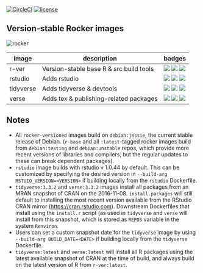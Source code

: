 [![CircleCI](https://circleci.com/gh/rocker-org/rocker-versioned.svg?style=svg)](https://circleci.com/gh/rocker-org/rocker-versioned) [![license](https://img.shields.io/badge/license-GPLv2-blue.svg)](https://opensource.org/licenses/GPL-2.0)


## Version-stable Rocker images

![rocker](https://avatars0.githubusercontent.com/u/9100160?v=3&s=200)


image            | description                               | badges 
---------------- | ----------------------------------------  | ------ 
r-ver            |  Version-stable base R & src build tools  | [![](https://images.microbadger.com/badges/image/rocker/r-ver.svg)](https://microbadger.com/images/rocker/r-ver) [![](https://img.shields.io/badge/Dockerfile-v3.3.2-blue.svg)](https://github.com/rocker-org/rocker-versioned/blob/master/r-ver/3.3.2/Dockerfile)  [![](https://img.shields.io/badge/Dockerfile-latest-blue.svg)](https://github.com/rocker-org/rocker-versioned/blob/master/r-ver/Dockerfile)
rstudio          |  Adds rstudio                             | [![](https://images.microbadger.com/badges/image/rocker/rstudio-stable.svg)](https://microbadger.com/) [![](https://img.shields.io/badge/Dockerfile-v3.3.2-blue.svg)](https://github.com/rocker-org/rocker/blob/master/rstudio/3.3.2/Dockerfile)  [![](https://img.shields.io/badge/Dockerfile-latest-blue.svg)](https://github.com/rocker-org/rocker-versioned/blob/master/rstudio/Dockerfile)  
tidyverse        |  Adds tidyverse & devtools                | [![](https://images.microbadger.com/badges/image/rocker/tidyverse.svg)](https://microbadger.com/images/rocker/tidyverse) [![](https://img.shields.io/badge/Dockerfile-v3.3.2-blue.svg)](https://github.com/rocker-org/rocker-versioned/blob/master/tidyverse/3.3.2/Dockerfile) [![](https://img.shields.io/badge/Dockerfile-latest-blue.svg)](https://github.com/rocker-org/rocker-versioned/blob/master/tidyverse/Dockerfile)  
verse            |  Adds tex & publishing-related packages   | [![](https://images.microbadger.com/badges/image/rocker/verse.svg)](https://microbadger.com/images/rocker/verse) [![](https://img.shields.io/badge/Dockerfile-v3.3.2-blue.svg)](https://github.com/rocker-org/rocker-versioned/blob/master/verse/3.3.2/Dockerfile)  [![](https://img.shields.io/badge/Dockerfile-latest-blue.svg)](https://github.com/rocker-org/rocker-versioned/blob/master/verse/Dockerfile)


Notes
-----

- All `rocker-versioned` images build on `debian:jessie`, the current stable release of Debian. (`r-base` and all `:latest`-tagged rocker images build from `debian:testing` and `debian:unstable` repos, which provide more recent versions of libraries and compilers, but the regular updates to these can break dependent packages).
- `rstudio` image builds with rstudio v 1.0.44 by default. This can be customized by specifying the desired version in `--build-arg RSTUIO_VERSION=<VERSION>` if building locally from the `rstudio` Dockerfile.
- `tidyverse:3.3.2` and `verse:3.3.2` images install all packages from an MRAN snapshot of CRAN on the 2016-11-08.  `install.packages` will still default to installing the most recent version available from the RStudio CRAN mirror (<https://cran.rstudio.com>). Downstream Dockerfiles that install using the `install.r` script (as used in `tidyverse` and `verse` will install from this snapshot, which is stored as `REPOS` variable in the system `Renviron`. 
- Users can set a custom snapshot date for the `tidyverse` image by using `--build-arg BUILD_DATE=<DATE>` if building locally from the `tidyverse` Dockerfile.
- `tidyverse:latest` and `verse:latest` will install all R packages using the latest available snapshot of CRAN at the time of build, and always build on the latest version of R from `r-ver:latest`.   


